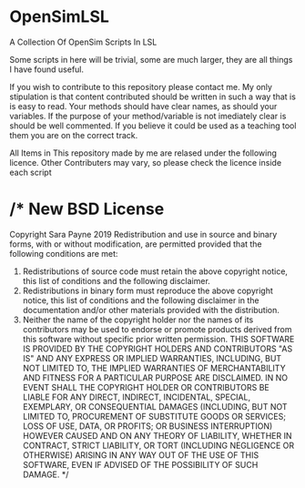 # OpenSimLSL
A Collection Of OpenSim Scripts In LSL

Some scripts in here will be trivial, some are much larger, they are all things I have found useful. 

If you wish to contribute to this repository please contact me. My only stipulation is that content contributed should be written in such a way that is is easy to read. Your methods should have clear names, as should your variables. If the purpose of your method/variable is not imediately clear is should be well commented. If you believe it could be used as a teaching tool them you are on the correct track. 

All Items in This repository made by me are relased under the following licence. Other Contributers may vary, so please check the licence inside each script

/*
New BSD License
===============
Copyright Sara Payne 2019
Redistribution and use in source and binary forms, with or without modification, are permitted provided that the following conditions are met:
1. Redistributions of source code must retain the above copyright notice, this list of conditions and the following disclaimer.
2. Redistributions in binary form must reproduce the above copyright notice, this list of conditions and the following disclaimer in the documentation and/or other materials provided with the distribution.
3. Neither the name of the copyright holder nor the names of its contributors may be used to endorse or promote products derived from this software without specific prior written permission.
THIS SOFTWARE IS PROVIDED BY THE COPYRIGHT HOLDERS AND CONTRIBUTORS "AS IS" AND ANY EXPRESS OR IMPLIED WARRANTIES, INCLUDING, BUT NOT LIMITED TO, THE IMPLIED WARRANTIES OF MERCHANTABILITY AND FITNESS FOR A PARTICULAR PURPOSE ARE DISCLAIMED. IN NO EVENT SHALL THE COPYRIGHT HOLDER OR CONTRIBUTORS BE LIABLE FOR ANY DIRECT, INDIRECT, INCIDENTAL, SPECIAL, EXEMPLARY, OR CONSEQUENTIAL DAMAGES (INCLUDING, BUT NOT LIMITED TO, PROCUREMENT OF SUBSTITUTE GOODS OR SERVICES; LOSS OF USE, DATA, OR PROFITS; OR BUSINESS INTERRUPTION) HOWEVER CAUSED AND ON ANY THEORY OF LIABILITY, WHETHER IN CONTRACT, STRICT LIABILITY, OR TORT (INCLUDING NEGLIGENCE OR OTHERWISE) ARISING IN ANY WAY OUT OF THE USE OF THIS SOFTWARE, EVEN IF ADVISED OF THE POSSIBILITY OF SUCH DAMAGE.
*/
